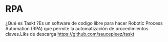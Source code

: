 # RPA
¿Qué es Taskt ?Es un software de codigo libre para hacer Robotic Process Automation (RPA) que permite la automatización de
procedimientos claves.Liks de descarga https://github.com/saucepleez/taskt

